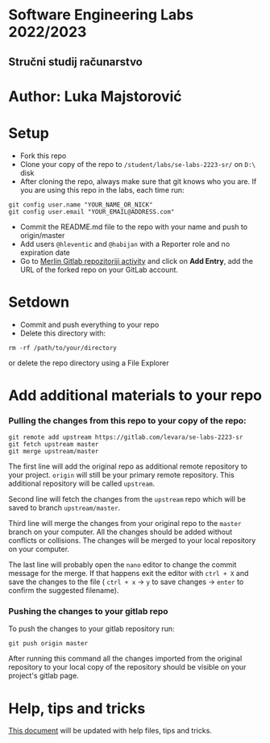 # Software Engineering Labs 2022/2023

## Stručni studij računarstvo

# Author: Luka Majstorović

# Setup

- Fork this repo
- Clone your copy of the repo to `/student/labs/se-labs-2223-sr/` on `D:\` disk
- After cloning the repo, always make sure that git knows who you are.
  If you are using this repo in the labs, each time run:

```
git config user.name "YOUR_NAME_OR_NICK"
git config user.email "YOUR_EMAIL@ADDRESS.com"
```

- Commit the README.md file to the repo with your name and push to
  origin/master
- Add users `@hleventic` and `@habijan` with a Reporter role and no expiration date
- Go to [Merlin Gitlab repozitoriji activity](https://moodle.srce.hr/2021-2022/mod/data/view.php?id=2152891) and
  click on **Add Entry**, add the URL of the forked repo on your GitLab
  account.

# Setdown

- Commit and push everything to your repo
- Delete this directory with:

```
rm -rf /path/to/your/directory
```

or delete the repo directory using a File Explorer

# Add additional materials to your repo

### Pulling the changes from this repo to your copy of the repo:

```
git remote add upstream https://gitlab.com/levara/se-labs-2223-sr
git fetch upstream master
git merge upstream/master
```

The first line will add the original repo as additional remote repository to your project.
`origin` will still be your primary remote repository. This additional repository
will be called `upstream`.

Second line will fetch the changes from the `upstream` repo which will be saved to
branch `upstream/master`.

Third line will merge the changes from your original repo to the `master` branch on
your computer. All the changes should be added without conflicts or collisions.
The changes will be merged to your local repository on your computer.

The last line will probably open the `nano` editor to change the commit message for
the merge. If that happens exit the editor with `ctrl + X` and save the changes to the
file ( `ctrl + x` -> `y` to save changes -> `enter` to confirm the suggested filename).

### Pushing the changes to your gitlab repo

To push the changes to your gitlab repository run:

```
git push origin master
```

After running this command all the changes imported from the original repository to
your local copy of the repository should be visible on your project's gitlab page.

# Help, tips and tricks

[This document](help/README.md) will be updated with help files, tips and tricks.
